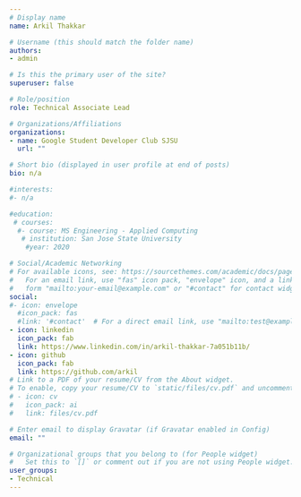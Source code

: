 ```yaml
---
# Display name
name: Arkil Thakkar

# Username (this should match the folder name)
authors:
- admin

# Is this the primary user of the site?
superuser: false

# Role/position
role: Technical Associate Lead

# Organizations/Affiliations
organizations:
- name: Google Student Developer Club SJSU
  url: ""

# Short bio (displayed in user profile at end of posts)
bio: n/a

#interests:
#- n/a

#education:
 # courses:
  #- course: MS Engineering - Applied Computing
   # institution: San Jose State University
    #year: 2020

# Social/Academic Networking
# For available icons, see: https://sourcethemes.com/academic/docs/page-builder/#icons
#   For an email link, use "fas" icon pack, "envelope" icon, and a link in the
#   form "mailto:your-email@example.com" or "#contact" for contact widget.
social:
#- icon: envelope
  #icon_pack: fas
  #link: '#contact'  # For a direct email link, use "mailto:test@example.org".
- icon: linkedin
  icon_pack: fab
  link: https://www.linkedin.com/in/arkil-thakkar-7a051b11b/
- icon: github
  icon_pack: fab
  link: https://github.com/arkil
# Link to a PDF of your resume/CV from the About widget.
# To enable, copy your resume/CV to `static/files/cv.pdf` and uncomment the lines below.
# - icon: cv
#   icon_pack: ai
#   link: files/cv.pdf

# Enter email to display Gravatar (if Gravatar enabled in Config)
email: ""

# Organizational groups that you belong to (for People widget)
#   Set this to `[]` or comment out if you are not using People widget.
user_groups:
- Technical
---
```


